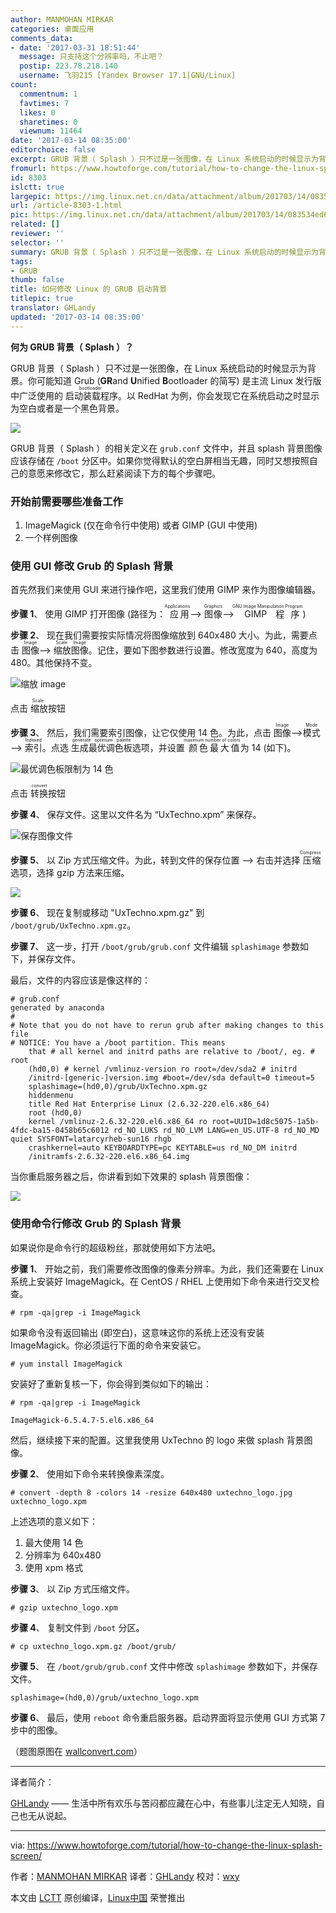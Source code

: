 ```yaml
---
author: MANMOHAN MIRKAR
categories: 桌面应用
comments_data:
- date: '2017-03-31 18:51:44'
  message: 只支持这个分辨率吗，不止吧？
  postip: 223.78.218.140
  username: 飞羽215 [Yandex Browser 17.1|GNU/Linux]
count:
  commentnum: 1
  favtimes: 7
  likes: 0
  sharetimes: 0
  viewnum: 11464
date: '2017-03-14 08:35:00'
editorchoice: false
excerpt: GRUB 背景（ Splash ）只不过是一张图像，在 Linux 系统启动的时候显示为背景。如果你觉得默认的空白屏相当无趣，同时又想按照自己的意愿来修改它，那么赶紧阅读下方的每个步骤吧。
fromurl: https://www.howtoforge.com/tutorial/how-to-change-the-linux-splash-screen/
id: 8303
islctt: true
largepic: https://img.linux.net.cn/data/attachment/album/201703/14/083534ed61tc5m33ccm5jo.jpg
url: /article-8303-1.html
pic: https://img.linux.net.cn/data/attachment/album/201703/14/083534ed61tc5m33ccm5jo.jpg.thumb.jpg
related: []
reviewer: ''
selector: ''
summary: GRUB 背景（ Splash ）只不过是一张图像，在 Linux 系统启动的时候显示为背景。如果你觉得默认的空白屏相当无趣，同时又想按照自己的意愿来修改它，那么赶紧阅读下方的每个步骤吧。
tags:
- GRUB
thumb: false
title: 如何修改 Linux 的 GRUB 启动背景
titlepic: true
translator: GHLandy
updated: '2017-03-14 08:35:00'
---
```


**何为 GRUB 背景（ Splash ）？**


GRUB 背景（ Splash ）只不过是一张图像，在 Linux 系统启动的时候显示为背景。你可能知道 Grub (**GR**and **U**nified **B**ootloader 的简写) 是主流 Linux 发行版中广泛使用的<ruby> 启动装载程序 <rp>  （ </rp> <rt>  bootloader </rt> <rp>  ） </rp></ruby>。以 RedHat 为例，你会发现它在系统启动之时显示为空白或者是一个黑色背景。


![](/data/attachment/album/201703/14/083534ed61tc5m33ccm5jo.jpg)


GRUB 背景（ Splash ）的相关定义在 `grub.conf` 文件中，并且 splash 背景图像应该存储在 `/boot` 分区中。如果你觉得默认的空白屏相当无趣，同时又想按照自己的意愿来修改它，那么赶紧阅读下方的每个步骤吧。


### 开始前需要哪些准备工作


1. ImageMagick (仅在命令行中使用) 或者 GIMP (GUI 中使用)
2. 一个样例图像


### 使用 GUI 修改 Grub 的 Splash 背景


首先然我们来使用 GUI 来进行操作吧，这里我们使用 GIMP 来作为图像编辑器。


**步骤 1**、 使用 GIMP 打开图像 (路径为：<ruby> 应用 <rp>  （ </rp> <rt>  Applications </rt> <rp>  ） </rp></ruby> --> <ruby> 图像 <rp>  （ </rp> <rt>  Graphics </rt> <rp>  ） </rp></ruby> --><ruby> GIMP 程序 <rp>  （ </rp> <rt>  GNU Image Manipulation Program </rt> <rp>  ） </rp></ruby>)


**步骤 2**、 现在我们需要按实际情况将图像缩放到 640x480 大小。为此，需要点击 <ruby> 图像 <rp>  （ </rp> <rt>  Image </rt> <rp>  ） </rp></ruby> --> <ruby> 缩放图像 <rp>  （ </rp> <rt>  Scale Image </rt> <rp>  ） </rp></ruby>。记住，要如下图参数进行设置。修改宽度为 640，高度为 480。其他保持不变。


![缩放 image](/data/attachment/album/201703/14/083545w1bgz6t3q63eyezi.jpg)


点击<ruby> 缩放 <rp>  （ </rp> <rt>  Scale </rt> <rp>  ） </rp></ruby>按钮


**步骤 3**、 然后，我们需要索引图像，让它仅使用 14 色。为此，点击 <ruby> 图像 <rp>  （ </rp> <rt>  Image </rt> <rp>  ） </rp></ruby> --> <ruby> 模式 <rp>  （ </rp> <rt>  Mode </rt> <rp>  ） </rp></ruby> --> <ruby> 索引 <rp>  （ </rp> <rt>  Indexed </rt> <rp>  ） </rp></ruby>。点选 <ruby> 生成最优调色板 <rp>  （ </rp> <rt>  generate optimum palette </rt> <rp>  ） </rp></ruby> 选项，并设置<ruby> 颜色最大值 <rp>  （ </rp> <rt>  maximum number of colors </rt> <rp>  ） </rp></ruby> 为 14 (如下)。


![最优调色板限制为 14 色](/data/attachment/album/201703/14/083546msiitim9vsrk9qim.jpg) 


点击 <ruby> 转换 <rp>  （ </rp> <rt>  convert </rt> <rp>  ） </rp></ruby>按钮


**步骤 4**、 保存文件。这里以文件名为 “UxTechno.xpm” 来保存。


![保存图像文件](/data/attachment/album/201703/14/083546ezll105l3hlh2i4u.jpg)


**步骤 5**、 以 Zip 方式压缩文件。为此，转到文件的保存位置 --> 右击并选择<ruby> 压缩 <rp>  （ </rp> <rt>  Compress </rt> <rp>  ） </rp></ruby> 选项，选择 gzip 方法来压缩。


[![](/data/attachment/album/201703/14/083546m688uw6f97fczta6.jpg)](https://www.howtoforge.com/images/how_to_change_the_linux_splash_screen/big/compress.JPG)


**步骤 6**、 现在复制或移动 "UxTechno.xpm.gz" 到 `/boot/grub/UxTechno.xpm.gz`。


**步骤 7**、 这一步，打开 `/boot/grub/grub.conf` 文件编辑 `splashimage` 参数如下，并保存文件。


最后，文件的内容应该是像这样的：



```
# grub.conf
generated by anaconda
#
# Note that you do not have to rerun grub after making changes to this file
# NOTICE: You have a /boot partition. This means
    that # all kernel and initrd paths are relative to /boot/, eg. # root
    (hd0,0) # kernel /vmlinuz-version ro root=/dev/sda2 # initrd
    /initrd-[generic-]version.img #boot=/dev/sda default=0 timeout=5
    splashimage=(hd0,0)/grub/UxTechno.xpm.gz
    hiddenmenu   
    title Red Hat Enterprise Linux (2.6.32-220.el6.x86_64)
    root (hd0,0)
    kernel /vmlinuz-2.6.32-220.el6.x86_64 ro root=UUID=1d8c5075-1a5b-4fdc-ba15-0458b65c6012 rd_NO_LUKS rd_NO_LVM LANG=en_US.UTF-8 rd_NO_MD quiet SYSFONT=latarcyrheb-sun16 rhgb
    crashkernel=auto KEYBOARDTYPE=pc KEYTABLE=us rd_NO_DM initrd
    /initramfs-2.6.32-220.el6.x86_64.img

```

当你重启服务器之后，你讲看到如下效果的 splash 背景图像：


![](/data/attachment/album/201703/14/083547qfaffqodddan7kdf.jpg)


### 使用命令行修改 Grub 的 Splash 背景


如果说你是命令行的超级粉丝，那就使用如下方法吧。


**步骤 1**、 开始之前，我们需要修改图像的像素分辨率。为此，我们还需要在 Linux 系统上安装好 ImageMagick。在 CentOS / RHEL 上使用如下命令来进行交叉检查。



```
# rpm -qa|grep -i ImageMagick

```

如果命令没有返回输出 (即空白)，这意味这你的系统上还没有安装 ImageMagick。你必须运行下面的命令来安装它。



```
# yum install ImageMagick

```

安装好了重新复核一下，你会得到类似如下的输出：



```
# rpm -qa|grep -i ImageMagick

ImageMagick-6.5.4.7-5.el6.x86_64

```

然后，继续接下来的配置。这里我使用 UxTechno 的 logo 来做 splash 背景图像。


**步骤 2**、 使用如下命令来转换像素深度。



```
# convert -depth 8 -colors 14 -resize 640x480 uxtechno_logo.jpg uxtechno_logo.xpm

```

上述选项的意义如下：


1. 最大使用 14 色
2. 分辨率为 640x480
3. 使用 xpm 格式


**步骤 3**、 以 Zip 方式压缩文件。



```
# gzip uxtechno_logo.xpm

```

**步骤 4**、 复制文件到 `/boot` 分区。



```
# cp uxtechno_logo.xpm.gz /boot/grub/

```

**步骤 5**、 在 `/boot/grub/grub.conf` 文件中修改 `splashimage` 参数如下，并保存文件。



```
splashimage=(hd0,0)/grub/uxtechno_logo.xpm

```

**步骤 6**、 最后，使用 `reboot` 命令重启服务器。启动界面将显示使用 GUI 方式第 7 步中的图像。


（题图原图在 [wallconvert.com](http://www.wallconvert.com/converted/abstract-world-map-wallpapers-1920x1080-175289.html)）




---


译者简介：


[GHLandy](http://GHLandy.com) —— 生活中所有欢乐与苦闷都应藏在心中，有些事儿注定无人知晓，自己也无从说起。




---


via: <https://www.howtoforge.com/tutorial/how-to-change-the-linux-splash-screen/>


作者：[MANMOHAN MIRKAR](https://www.howtoforge.com/tutorial/how-to-change-the-linux-splash-screen/) 译者：[GHLandy](https://github.com/GHLandy) 校对：[wxy](https://github.com/wxy)


本文由 [LCTT](https://github.com/LCTT/TranslateProject) 原创编译，[Linux中国](https://linux.cn/) 荣誉推出
